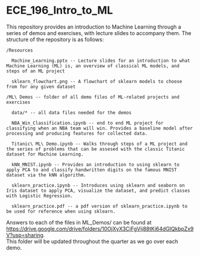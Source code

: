 # ECE_196_Intro_to_ML
This repository provides an introduction to Machine Learning through a series of demos and exercises, with lecture slides to accompany them. 
The structure of the repository is as follows:
  
    /Resources 
      
      Machine_Learning.pptx -- Lecture slides for an introduction to what Machine Learning (ML) is, an overview of classical ML models, and steps of an ML project
      
      sklearn_flowchart.png -- A flowchart of sklearn models to choose from for any given dataset
  
    /ML\ Demos -- folder of all demo files of ML-related projects and exercises
      
      data/* -- all data files needed for the demos
      
      NBA_Win_Classification.ipynb -- end to end ML project for classifying when an NBA team will win. Provides a baseline model after processing and producing features for collected data.
      
      Titanic\ ML\ Demo.ipynb -- Walks through steps of a ML project and the series of problems that can be assesed with the classic Titanic dataset for Machine Learning.
      
      kNN_MNIST.ipynb -- Provides an introduction to using sklearn to apply PCA to and classify handwritten digits on the famous MNIST dataset via the kNN algorithm.
      
      sklearn_practice.ipynb -- Introduces using sklearn and seaborn on Iris dataset to apply PCA, visualize the dataset, and predict classes with Logistic Regression.
      
      sklearn_practice.pdf -- a pdf version of sklearn_practice.ipynb to be used for reference when using sklearn.
Answers to each of the files in ML_Demos/ can be found at https://drive.google.com/drive/folders/10OjXyX3CjFgVij88tKi64dGIQkbpZx9V?usp=sharing.  
This folder will be updated throughout the quarter as we go over each demo.

